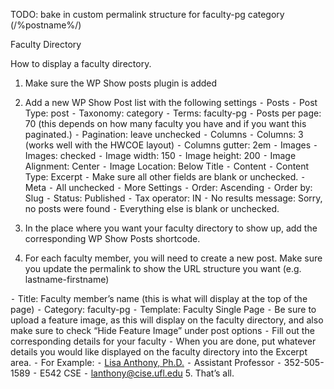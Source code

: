 TODO: bake in custom permalink structure for faculty-pg category (/%postname%/)

Faculty Directory

How to display a faculty directory.

1.	Make sure the WP Show posts plugin is added

2.	Add a new WP Show Post list with the following settings
⁃	Posts
⁃	Post Type: post
⁃	Taxonomy: category
⁃	Terms: faculty-pg
⁃	Posts per page: 70 (this depends on how many faculty you have and if you want this paginated.)
⁃	Pagination: leave unchecked
⁃	Columns
⁃	Columns: 3 (works well with the HWCOE layout)
⁃	Columns gutter: 2em
⁃	Images
⁃	Images: checked
⁃	Image width: 150
⁃	Image height: 200
⁃	Image Alignment: Center
⁃	Image Location: Below Title
⁃	Content
⁃	Content Type: Excerpt
⁃	Make sure all other fields are blank or unchecked.
⁃	Meta
⁃	All unchecked
⁃	More Settings
⁃	Order: Ascending
⁃	Order by: Slug
⁃	Status: Published
⁃	Tax operator: IN
⁃	No results message: Sorry, no posts were found
⁃	Everything else is blank or unchecked.
3.	In the place where you want your faculty directory to show up, add the corresponding WP Show Posts shortcode.
4.	For each faculty member, you will need to create a new post. Make sure you update the permalink to show the URL structure you want (e.g. lastname-firstname)

⁃	Title: Faculty member’s name (this is what will display at the top of the page)
⁃	Category: faculty-pg
⁃	Template: Faculty Single Page
⁃	Be sure to upload a feature image, as this will display on the faculty directory, and also make sure to check “Hide Feature Image” under post options
⁃	Fill out the corresponding details for your faculty
⁃	When you are done, put whatever details you would like displayed on the faculty directory into the Excerpt area.
⁃	For Example: 
⁃				<a href="/anthony-lisa/">Lisa Anthony, Ph.D.</a>
⁃				Assistant Professor
⁃				352-505-1589
⁃				E542 CSE
⁃				<a href="mailto:lanthony@cise.ufl.edu">lanthony@cise.ufl.edu</a>
5.	That’s all. 
